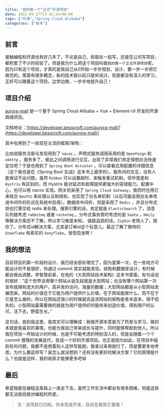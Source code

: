 ```yaml
---
title: "我的第一个“正式”开源项目"
date: 2021-04-27T13:42:24+08:00
tags: ["开源","Spring Cloud Alibaba"]
categories: ["技术"]
---
```


## 前言

接触编程和开源也有好几年了，不论是自己、和朋友一起写，还是在公司写项目，都积累了不少的经验了。但是我为什么把这个项目叫做`我的第一个正式开源项目`呢，因为只有这个项目，才真的是我自己从0开始一步步规划，设计，要一步一步把它做完的。里面有很多概念，新的技术我以前只是听说过，但是都没有深入的学习，正好可以跟着这个项目，边学边做，一步步地提升自己！

## 项目介绍

[aurora-mall](https://github.com/besscroft/aurora-mall) 是一个基于 Spring Cloud Alibaba + Vue + Element-UI 开发的开源商城项目。

文档地址：[https://developer.besscroft.com/aurora-mall/](https://developer.besscroft.com/aurora-mall/)

其中也用到了一些现在主流的框架/架构：

比如说服务注册与发现用到了 `nacos` ，声明式服务调用采用的是 `OpenFeign` 和 `okhttp` 。服务多了，彼此之间调用进行交互，出现了异常我们肯定得想办法快速定位吧？于是也用到了 `Spring Boot Actuator` ，可以查看应用配置的详细信息（这个我也是在《Spring Boot 实战》这本书上面学的）。服务间的交互，没有人能保证不出问题，虽然 `Ribbon` 可以设置超时，来触发重试机制，但毕竟是和 `Hystrix` 有区别的，而 Hystrix 能对延迟和故障提供更强大的容错能力。配置中心，也可以用 nacos 实现。网关则采用了 `Spring Cloud Gateway`，我同时也用它来结合 `Oauth2` 来处理认证和授权，也实现了白名单机制（以后可能会把白名单改成中间件的形式在系统中启用）。数据库中间件，则是采用了 `Redis` ，并且分布式锁也打算交给 redis 来处理。搜索引擎的话，肯定就是 `ElasticSearch` 了，消息队列就考虑 `rabbitmq` 或者 `rocketmq` 。分布式事务暂时考虑的是 `Seata` ，`Hmily` 等解决方案还不了解，所以学习难度未知。 链路追踪的话，`Zipkin` 老熟人了，就你了。分布式id解决方案，尤其是订单id这个玩意儿，最近了解了推特的 `Snowflake` 和索尼的 `Sonyflake`，很受启发啊！

## 我的想法

目前项目的第一阶段的设计，我已经全部处理完了。因为是第一次，在一些地方可能设计的不是很好，你通过 commit 其实就能发现，结构和数据库设计，有时候都会做出调整。李智慧前辈，在他的《大型网站技术架构》这本书里面，有句话说的很好：“这个世界没用哪个网站从诞生起就是大型网站；也没有哪个网站第一次发布就拥有庞大的用户，高并发的访问，海量的数据；大型网站都是从小型网站发展而来。网站的价值在于它能为用户提供什么价值，在于网站能做什么，而不在于它是怎么做的，所以在网站还很小的时候就去追求网站的架构是舍本逐末，得不偿失的。小型网站最需要做的就是为用户提供好的服务来创造价值，得到用户的认可，活下去，野蛮生长。”

这句话，放到我这里，我其实可以理解成：我做开源本意是为了热爱与学习，做的本就是我喜欢的事情，也能为我自己带来成长与提升，同时能够帮助到他人。所以我在项目一开始设计的时候，也是不可能考虑的特别深入的，但是会随着一个个 commit 慢慢的发展迭代，变成一个好的开源项目。也正是因为如此，在项目中碰到任何问题，我都不是想着别人这样写能跑，我拿过来用就行了。而是要更多地考虑，为什么要这样写？我怎么就没想到？还有没有更好的解决方案？它的原理是什么？也就是这样，我的收获才能够更多吧😄

## 最后

希望我能在编程这条路上一直走下去，虽然工作生活中都会有很多困难，但是这些都无法抵挡我对编程的热爱。

> 注：该项目已归档，并未完成开发，目前在做其它事情！
